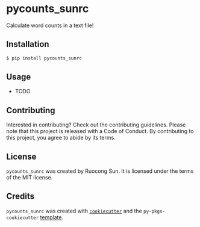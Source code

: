# pycounts_sunrc

Calculate word counts in a text file!

## Installation

```bash
$ pip install pycounts_sunrc
```

## Usage

- TODO

## Contributing

Interested in contributing? Check out the contributing guidelines. Please note that this project is released with a Code of Conduct. By contributing to this project, you agree to abide by its terms.

## License

`pycounts_sunrc` was created by Ruocong Sun. It is licensed under the terms of the MIT license.

## Credits

`pycounts_sunrc` was created with [`cookiecutter`](https://cookiecutter.readthedocs.io/en/latest/) and the `py-pkgs-cookiecutter` [template](https://github.com/py-pkgs/py-pkgs-cookiecutter).
